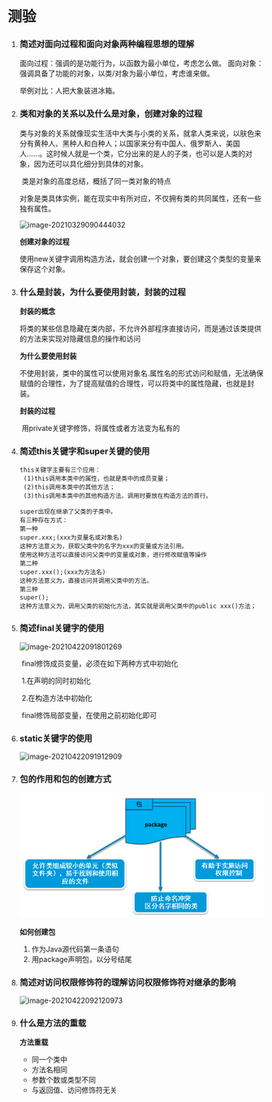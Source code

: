 # 测验

1. ### 简述对面向过程和面向对象两种编程思想的理解    

   面向过程：强调的是功能行为，以函数为最小单位，考虑怎么做。
   面向对象：强调具备了功能的对象，以类/对象为最小单位，考虑谁来做。

   举例对比：人把大象装进冰箱。

2. ### 类和对象的关系以及什么是对象，创建对象的过程

   类与对象的关系就像现实生活中大类与小类的关系，就拿人类来说，以肤色来分有黄种人、黑种人和白种人；以国家来分有中国人、俄罗斯人、美国人……。这时候人就是一个类，它分出来的是人的子类，也可以是人类的对象，因为还可以具化细分到具体的对象。

   ​		类是对象的高度总结，概括了同一类对象的特点

   ​		对象是类具体实例，能在现实中有所对应，不仅拥有类的共同属性，还有一些独有属性。

   ![image-20210329090444032](https://gitee.com/yu_chao_ping/typora/raw/master/images/image-20210329090444032.png)

   **创建对象的过程**

   使用new关键字调用构造方法，就会创建一个对象，要创建这个类型的变量来保存这个对象。

3. ### 什么是封装，为什么要使用封装，封装的过程

   **封装的概念**

   ​		将类的某些信息隐藏在类内部，不允许外部程序直接访问，而是通过该类提供的方法来实现对隐藏信息的操作和访问

   **为什么要使用封装**

   ​		不使用封装，类中的属性可以使用对象名.属性名的形式访问和赋值，无法确保赋值的合理性，为了提高赋值的合理性，可以将类中的属性隐藏，也就是封装。

   **封装的过程**

   ​		用private关键字修饰，将属性或者方法变为私有的

4. ### 简述this关键字和super关键的使用

   ```
   this关键字主要有三个应用：
    (1)this调用本类中的属性，也就是类中的成员变量；
    (2)this调用本类中的其他方法；
    (3)this调用本类中的其他构造方法，调用时要放在构造方法的首行。
   ```

   ```
   super出现在继承了父类的子类中。
   有三种存在方式：
   第一种
   super.xxx;(xxx为变量名或对象名)
   这种方法意义为，获取父类中的名字为xxx的变量或方法引用。
   使用这种方法可以直接访问父类中的变量或对象，进行修改赋值等操作
   第二种
   super.xxx();(xxx为方法名)
   这种方法意义为，直接访问并调用父类中的方法。
   第三种
   super();
   这种方法意义为，调用父类的初始化方法，其实就是调用父类中的public xxx()方法；
   ```

5. ### 简述final关键字的使用

   ![image-20210422091801269](https://gitee.com/yu_chao_ping/typora/raw/master/images/image-20210422091801269.png)

   ​		final修饰成员变量，必须在如下两种方式中初始化

   ​			1.在声明的同时初始化

   ​			2.在构造方法中初始化

   ​		final修饰局部变量，在使用之前初始化即可

6. ### static关键字的使用

   ![image-20210422091912909](https://gitee.com/yu_chao_ping/typora/raw/master/images/image-20210422091912909.png)

7. ### 包的作用和包的创建方式

   ![image-20210418210258042](../java基础/Java基础教程.assets/image-20210418210258042.png?lastModify=1619054422)

   **如何创建包**

   1. 作为Java源代码第一条语句          
   2. 用package声明包，以分号结尾

8. ### 简述对访问权限修饰符的理解访问权限修饰符对继承的影响

   ![image-20210422092120973](https://gitee.com/yu_chao_ping/typora/raw/master/images/image-20210422092120973.png)

9. ### 什么是方法的重载

   **方法重载**

   - 同一个类中
   - 方法名相同
   - 参数个数或类型不同
   - 与返回值、访问修饰符无关 

   